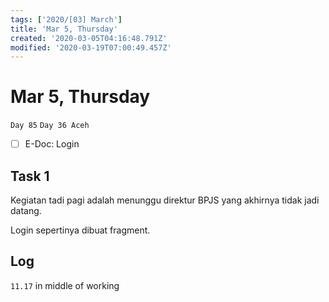 ```yaml
---
tags: ['2020/[03] March']
title: 'Mar 5, Thursday'
created: '2020-03-05T04:16:48.791Z'
modified: '2020-03-19T07:00:49.457Z'
---
```


# Mar 5, Thursday

`Day 85`
`Day 36 Aceh`

- [ ] E-Doc: Login

## Task 1
Kegiatan tadi pagi adalah menunggu direktur BPJS yang akhirnya tidak jadi datang.

Login sepertinya dibuat fragment. 

## Log

`11.17` in middle of working
